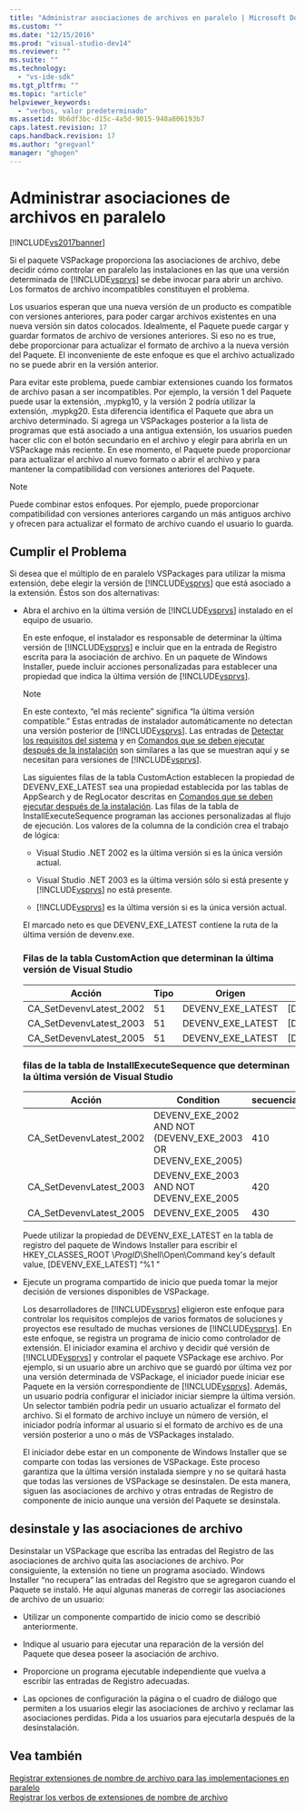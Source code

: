 ```yaml
---
title: "Administrar asociaciones de archivos en paralelo | Microsoft Docs"
ms.custom: ""
ms.date: "12/15/2016"
ms.prod: "visual-studio-dev14"
ms.reviewer: ""
ms.suite: ""
ms.technology: 
  - "vs-ide-sdk"
ms.tgt_pltfrm: ""
ms.topic: "article"
helpviewer_keywords: 
  - "verbos, valor predeterminado"
ms.assetid: 9b6df3bc-d15c-4a5d-9015-948a806193b7
caps.latest.revision: 17
caps.handback.revision: 17
ms.author: "gregvanl"
manager: "ghogen"
---
```

# Administrar asociaciones de archivos en paralelo
[!INCLUDE[vs2017banner](../code-quality/includes/vs2017banner.md)]

Si el paquete VSPackage proporciona las asociaciones de archivo, debe decidir cómo controlar en paralelo las instalaciones en las que una versión determinada de [!INCLUDE[vsprvs](../code-quality/includes/vsprvs_md.md)] se debe invocar para abrir un archivo.  Los formatos de archivo incompatibles constituyen el problema.  
  
 Los usuarios esperan que una nueva versión de un producto es compatible con versiones anteriores, para poder cargar archivos existentes en una nueva versión sin datos colocados.  Idealmente, el Paquete puede cargar y guardar formatos de archivo de versiones anteriores.  Si eso no es true, debe proporcionar para actualizar el formato de archivo a la nueva versión del Paquete.  El inconveniente de este enfoque es que el archivo actualizado no se puede abrir en la versión anterior.  
  
 Para evitar este problema, puede cambiar extensiones cuando los formatos de archivo pasan a ser incompatibles.  Por ejemplo, la versión 1 del Paquete puede usar la extensión, .mypkg10, y la versión 2 podría utilizar la extensión, .mypkg20.  Esta diferencia identifica el Paquete que abra un archivo determinado.  Si agrega un VSPackages posterior a la lista de programas que está asociado a una antigua extensión, los usuarios pueden hacer clic con el botón secundario en el archivo y elegir para abrirla en un VSPackage más reciente.  En ese momento, el Paquete puede proporcionar para actualizar el archivo al nuevo formato o abrir el archivo y para mantener la compatibilidad con versiones anteriores del Paquete.  
  
> [!NOTE]
>  Puede combinar estos enfoques.  Por ejemplo, puede proporcionar compatibilidad con versiones anteriores cargando un más antiguos archivo y ofrecen para actualizar el formato de archivo cuando el usuario lo guarda.  
  
## Cumplir el Problema  
 Si desea que el múltiplo de en paralelo VSPackages para utilizar la misma extensión, debe elegir la versión de [!INCLUDE[vsprvs](../code-quality/includes/vsprvs_md.md)] que está asociado a la extensión.  Éstos son dos alternativas:  
  
-   Abra el archivo en la última versión de [!INCLUDE[vsprvs](../code-quality/includes/vsprvs_md.md)] instalado en el equipo de usuario.  
  
     En este enfoque, el instalador es responsable de determinar la última versión de [!INCLUDE[vsprvs](../code-quality/includes/vsprvs_md.md)] e incluir que en la entrada de Registro escrita para la asociación de archivo.  En un paquete de Windows Installer, puede incluir acciones personalizadas para establecer una propiedad que indica la última versión de [!INCLUDE[vsprvs](../code-quality/includes/vsprvs_md.md)].  
  
    > [!NOTE]
    >  En este contexto, “el más reciente” significa “la última versión compatible.” Estas entradas de instalador automáticamente no detectan una versión posterior de [!INCLUDE[vsprvs](../code-quality/includes/vsprvs_md.md)].  Las entradas de [Detectar los requisitos del sistema](../extensibility/internals/detecting-system-requirements.md) y en [Comandos que se deben ejecutar después de la instalación](../extensibility/internals/commands-that-must-be-run-after-installation.md) son similares a las que se muestran aquí y se necesitan para versiones de [!INCLUDE[vsprvs](../code-quality/includes/vsprvs_md.md)].  
  
     Las siguientes filas de la tabla CustomAction establecen la propiedad de DEVENV\_EXE\_LATEST sea una propiedad establecida por las tablas de AppSearch y de RegLocator descritas en [Comandos que se deben ejecutar después de la instalación](../extensibility/internals/commands-that-must-be-run-after-installation.md).  Las filas de la tabla de InstallExecuteSequence programan las acciones personalizadas al flujo de ejecución.  Los valores de la columna de la condición crea el trabajo de lógica:  
  
    -   Visual Studio .NET 2002 es la última versión si es la única versión actual.  
  
    -   Visual Studio .NET 2003 es la última versión sólo si está presente y [!INCLUDE[vsprvs](../code-quality/includes/vsprvs_md.md)] no está presente.  
  
    -   [!INCLUDE[vsprvs](../code-quality/includes/vsprvs_md.md)] es la última versión si es la única versión actual.  
  
     El marcado neto es que DEVENV\_EXE\_LATEST contiene la ruta de la última versión de devenv.exe.  
  
    ### Filas de la tabla CustomAction que determinan la última versión de Visual Studio  
  
    |Acción|Tipo|Origen|Destino|  
    |------------|----------|------------|-------------|  
    |CA\_SetDevenvLatest\_2002|51|DEVENV\_EXE\_LATEST|\[DEVENV\_EXE\_2002\]|  
    |CA\_SetDevenvLatest\_2003|51|DEVENV\_EXE\_LATEST|\[DEVENV\_EXE\_2003\]|  
    |CA\_SetDevenvLatest\_2005|51|DEVENV\_EXE\_LATEST|\[DEVENV\_EXE\_2005\]|  
  
    ### filas de la tabla de InstallExecuteSequence que determinan la última versión de Visual Studio  
  
    |Acción|Condition|secuencia|  
    |------------|---------------|---------------|  
    |CA\_SetDevenvLatest\_2002|DEVENV\_EXE\_2002 AND NOT \(DEVENV\_EXE\_2003 OR DEVENV\_EXE\_2005\)|410|  
    |CA\_SetDevenvLatest\_2003|DEVENV\_EXE\_2003 AND NOT DEVENV\_EXE\_2005|420|  
    |CA\_SetDevenvLatest\_2005|DEVENV\_EXE\_2005|430|  
  
     Puede utilizar la propiedad de DEVENV\_EXE\_LATEST en la tabla de registro del paquete de Windows Installer para escribir el HKEY\_CLASSES\_ROOT \\*ProgID*\\Shell\\Open\\Command key's default value, \[DEVENV\_EXE\_LATEST\] “%1 "  
  
-   Ejecute un programa compartido de inicio que pueda tomar la mejor decisión de versiones disponibles de VSPackage.  
  
     Los desarrolladores de [!INCLUDE[vsprvs](../code-quality/includes/vsprvs_md.md)] eligieron este enfoque para controlar los requisitos complejos de varios formatos de soluciones y proyectos ese resultado de muchas versiones de [!INCLUDE[vsprvs](../code-quality/includes/vsprvs_md.md)].  En este enfoque, se registra un programa de inicio como controlador de extensión.  El iniciador examina el archivo y decidir qué versión de [!INCLUDE[vsprvs](../code-quality/includes/vsprvs_md.md)] y controlar el paquete VSPackage ese archivo.  Por ejemplo, si un usuario abre un archivo que se guardó por última vez por una versión determinada de VSPackage, el iniciador puede iniciar ese Paquete en la versión correspondiente de [!INCLUDE[vsprvs](../code-quality/includes/vsprvs_md.md)].  Además, un usuario podría configurar el iniciador iniciar siempre la última versión.  Un selector también podría pedir un usuario actualizar el formato del archivo.  Si el formato de archivo incluye un número de versión, el iniciador podría informar al usuario si el formato de archivo es de una versión posterior a uno o más de VSPackages instalado.  
  
     El iniciador debe estar en un componente de Windows Installer que se comparte con todas las versiones de VSPackage.  Este proceso garantiza que la última versión instalada siempre y no se quitará hasta que todas las versiones de VSPackage se desinstalen.  De esta manera, siguen las asociaciones de archivo y otras entradas de Registro de componente de inicio aunque una versión del Paquete se desinstala.  
  
## desinstale y las asociaciones de archivo  
 Desinstalar un VSPackage que escriba las entradas del Registro de las asociaciones de archivo quita las asociaciones de archivo.  Por consiguiente, la extensión no tiene un programa asociado.  Windows Installer “no recupera” las entradas del Registro que se agregaron cuando el Paquete se instaló.  He aquí algunas maneras de corregir las asociaciones de archivo de un usuario:  
  
-   Utilizar un componente compartido de inicio como se describió anteriormente.  
  
-   Indique al usuario para ejecutar una reparación de la versión del Paquete que desea poseer la asociación de archivo.  
  
-   Proporcione un programa ejecutable independiente que vuelva a escribir las entradas de Registro adecuadas.  
  
-   Las opciones de configuración la página o el cuadro de diálogo que permiten a los usuarios elegir las asociaciones de archivo y reclamar las asociaciones perdidas.  Pida a los usuarios para ejecutarla después de la desinstalación.  
  
## Vea también  
 [Registrar extensiones de nombre de archivo para las implementaciones en paralelo](../extensibility/registering-file-name-extensions-for-side-by-side-deployments.md)   
 [Registrar los verbos de extensiones de nombre de archivo](../extensibility/registering-verbs-for-file-name-extensions.md)